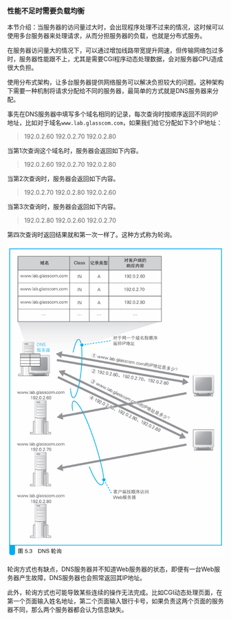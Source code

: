 ### 性能不足时需要负载均衡

本节介绍：当服务器的访问量过大时，会出现程序处理不过来的情况，这时候可以使用多台服务器来处理请求，从而分担服务器的负载，也就是分布式服务。

在服务器访问量大的情况下，可以通过增加线路带宽提升网速，但传输网络包过多时，服务器性能跟不上，尤其是需要CGI程序动态处理数据，会对服务器CPU造成很大负担。

使用分布式架构，让多台服务器提供网络服务可以解决负担较大的问题。这种架构下需要一种机制将请求分配给不同的服务器，最简单的方式就是DNS服务器来分配。

事先在DNS服务器中填写多个域名相同的记录，每次查询时按顺序返回不同的IP地址，比如对于域名`www.lab.glasscom.com`，如果我们给它分配如下3个IP地址：

> 192.0.2.60
> 192.0.2.70
> 192.0.2.80

当第1次查询这个域名时，服务器会返回如下内容。
> 192.0.2.60 192.0.2.70 192.0.2.80

当第2次查询时，服务器会返回如下内容。
> 192.0.2.70 192.0.2.80 192.0.2.60

当第3次查询时，服务器会返回如下内容。
> 192.0.2.80 192.0.2.60 192.0.2.70

第四次查询时返回结果就和第一次一样了。这种方式称为轮询。

![轮询](img/10.png)

轮询方式也有缺点，DNS服务器并不知道Web服务器的状态，即便有一台Web服务器产生故障，DNS服务器也会照常返回其IP地址。

此外，轮询方式也可能导致某些连续的操作无法完成。比如CGI动态处理页面，在第一个页面输入姓名地址，第二个页面输入银行卡号，如果负责这两个页面的服务器不同，那么两个服务器都会认为信息缺失。